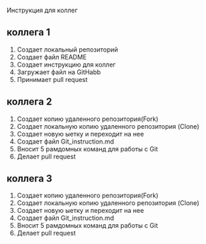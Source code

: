 Инструкция для коллег

## коллега 1
1. Создает локальный репозиторий
2. Создает файл README
3. Создает инструкцию для коллег
4. Загружает файл на GitHabb
5. Принимает pull request

## коллега 2
1. Создает копию удаленного репозитория(Fork)
2. Создает локальную копию удаленного репозитория (Clone)
3. Создает новую ыетку и переходит на нее
4. Создает файл Git_instruction.md
5. Вносит 5 рамдомных команд для работы с Git
6. Делает pull request

## коллега 3

1. Создает копию удаленного репозитория(Fork)
2. Создает локальную копию удаленного репозитория (Clone)
3. Создает новую ыетку и переходит на нее
4. Создает файл Git_instruction.md
5. Вносит 5 рамдомных команд для работы с Git
6. Делает pull request